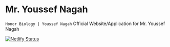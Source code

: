 # Mr. Youssef Nagah
`Honor Biology | Youssef Nagah`
Official Website/Application for Mr. Youssef Nagah

[![Netlify Status](https://api.netlify.com/api/v1/badges/a7bee3c3-21bf-41b1-9145-612af446b1b6/deploy-status)](https://app.netlify.com/sites/dr-youssef-nagah/deploys)
